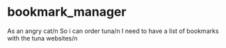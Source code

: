 # bookmark_manager

As an angry cat/n
So i can order tuna/n
I need to have a list of bookmarks with the tuna websites/n
